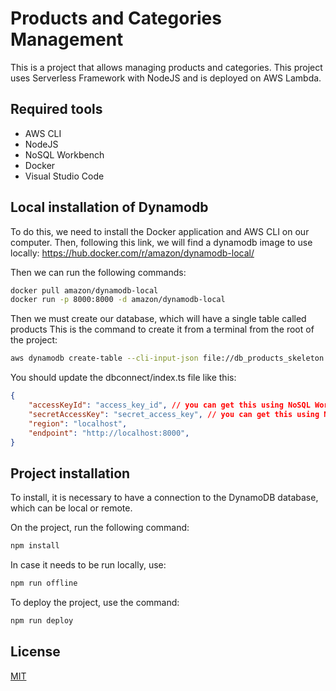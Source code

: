 # Products and Categories Management

This is a project that allows managing products and categories. This project uses Serverless Framework with NodeJS and is deployed on AWS Lambda.

## Required tools

- AWS CLI
- NodeJS
- NoSQL Workbench
- Docker
- Visual Studio Code

## Local installation of Dynamodb

To do this, we need to install the Docker application and AWS CLI on our computer. Then, following this link, we will find a dynamodb image to use locally: https://hub.docker.com/r/amazon/dynamodb-local/

Then we can run the following commands:

```bash
docker pull amazon/dynamodb-local
docker run -p 8000:8000 -d amazon/dynamodb-local
```
Then we must create our database, which will have a single table called products
This is the command to create it from a terminal from the root of the project:

```bash
aws dynamodb create-table --cli-input-json file://db_products_skeleton.json --endpoint-url http://localhost:8000
```

You should update the dbconnect/index.ts file like this:

```JSON
{
    "accessKeyId": "access_key_id", // you can get this using NoSQL Workbench on the connection description
    "secretAccessKey": "secret_access_key", // you can get this using NoSQL Workbench on the connection description
    "region": "localhost",
    "endpoint": "http://localhost:8000",
}
```

## Project installation

To install, it is necessary to have a connection to the DynamoDB database, which can be local or remote.

On the project, run the following command:
```bash
npm install
```
In case it needs to be run locally, use:
```bash
npm run offline
```
To deploy the project, use the command:
```bash
npm run deploy
```

## License

[MIT](https://choosealicense.com/licenses/mit/)
